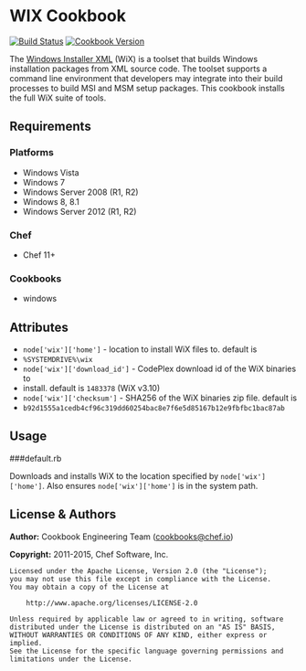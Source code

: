 # WIX Cookbook
[![Build Status](https://travis-ci.org/chef-cookbooks/wix.svg?branch=master)](http://travis-ci.org/chef-cookbooks/wix) [![Cookbook Version](https://img.shields.io/cookbook/v/wix.svg)](https://supermarket.chef.io/cookbooks/wix)

The [Windows Installer XML](http://wixtoolset.org/) (WiX) is a toolset that builds Windows installation packages from XML source code. The toolset supports a command line environment that developers may integrate into their build processes to build MSI and MSM setup packages. This cookbook installs the full WiX suite of tools.

## Requirements
### Platforms
- Windows Vista
- Windows 7
- Windows Server 2008 (R1, R2)
- Windows 8, 8.1
- Windows Server 2012 (R1, R2)

### Chef
- Chef 11+

### Cookbooks
- windows

## Attributes
- `node['wix']['home']` - location to install WiX files to.  default is
- `%SYSTEMDRIVE%\wix`
- `node['wix']['download_id']` - CodePlex download id of the WiX binaries to
-  install. default is `1483378` (WiX v3.10)
- `node['wix']['checksum']` - SHA256 of the WiX binaries zip file. default is
- `b92d1555a1cedb4cf96c319dd60254bac8e7f6e5d85167b12e9fbfbc1bac87ab`

## Usage
###default.rb

Downloads and installs WiX to the location specified by `node['wix']['home']`. Also ensures `node['wix']['home']` is in the system path.

## License & Authors
**Author:** Cookbook Engineering Team ([cookbooks@chef.io](mailto:cookbooks@chef.io))

**Copyright:** 2011-2015, Chef Software, Inc.

```text
Licensed under the Apache License, Version 2.0 (the "License");
you may not use this file except in compliance with the License.
You may obtain a copy of the License at

    http://www.apache.org/licenses/LICENSE-2.0

Unless required by applicable law or agreed to in writing, software
distributed under the License is distributed on an "AS IS" BASIS,
WITHOUT WARRANTIES OR CONDITIONS OF ANY KIND, either express or implied.
See the License for the specific language governing permissions and
limitations under the License.
```

